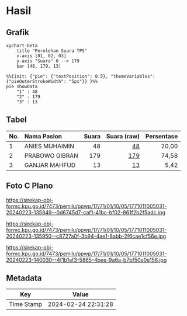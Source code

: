 # Hasil

## Grafik

```mermaid
xychart-beta
    title "Perolehan Suara TPS"
    x-axis [01, 02, 03]
    y-axis "Suara" 0 --> 179
    bar [48, 179, 13]
```

```mermaid
%%{init: {"pie": {"textPosition": 0.5}, "themeVariables": {"pieOuterStrokeWidth": "5px"}} }%%
pie showData
    "1" : 48
    "2" : 179
    "3" : 13
```

## Tabel

| No. | Nama Paslon    | Suara | Suara (raw) | Persentase |
|:--- |:-------------- | -----:| -----------:| ----------:|
| 1   | ANIES MUHAIMIN | 48    | [48][p-1]   | 20,00      |
| 2   | PRABOWO GIBRAN | 179   | [179][p-2]  | 74,58      |
| 3   | GANJAR MAHFUD  | 13    | [13][p-3]   | 5,42       |


[p-1]: https://github.com/gigit-pemilu/pemilu-2024-17-bengkulu/blob/main/pilpres/hitung-suara/sub/17-bengkulu/sub/71-kota-bengkulu/sub/01-selebar/sub/1005-betungan/sub/031-tps/sub/paslon-1.txt
[p-2]: https://github.com/gigit-pemilu/pemilu-2024-17-bengkulu/blob/main/pilpres/hitung-suara/sub/17-bengkulu/sub/71-kota-bengkulu/sub/01-selebar/sub/1005-betungan/sub/031-tps/sub/paslon-2.txt
[p-3]: https://github.com/gigit-pemilu/pemilu-2024-17-bengkulu/blob/main/pilpres/hitung-suara/sub/17-bengkulu/sub/71-kota-bengkulu/sub/01-selebar/sub/1005-betungan/sub/031-tps/sub/paslon-3.txt

## Foto C Plano

https://sirekap-obj-formc.kpu.go.id/7473/pemilu/ppwp/17/71/01/10/05/1771011005031-20240223-135849--0d6745d7-caf1-41bc-bf02-861f2b2f5adc.jpg

https://sirekap-obj-formc.kpu.go.id/7473/pemilu/ppwp/17/71/01/10/05/1771011005031-20240223-135950--c8727a0f-3b94-4ae1-8abb-2f6cae1cf56e.jpg

https://sirekap-obj-formc.kpu.go.id/7473/pemilu/ppwp/17/71/01/10/05/1771011005031-20240223-140030--4f1b1af3-5865-4bee-9a6a-b7bf50e0e156.jpg


## Metadata

| Key        | Value               |
| ---------- | ------------------- |
| Time Stamp | 2024-02-24 22:31:28 |



